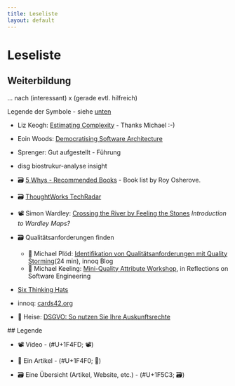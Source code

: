 ```yaml
---
title: Leseliste
layout: default
---
```


# Leseliste

## Weiterbildung

... nach (interessant) x (gerade evtl. hilfreich)

Legende der Symbole - siehe [unten](#legend)

* Liz Keogh: [Estimating Complexity](https://lizkeogh.com/2013/07/21/estimating-complexity/) - Thanks Michael :-)
* Eoin Woods: [Democratising Software Architecture](https://speakerdeck.com/eoinwoods/democratising-software-architecture)
* Sprenger: Gut aufgestellt - Führung
* disg biostrukur-analyse insight

* 🗃️ [5 Whys - Recommended Books](http://5whys.com/recommended-books/) - Book list by Roy Osherove.

* 🗃️ [ThoughtWorks TechRadar](https://www.thoughtworks.com/de/radar)

* 📽️ Simon Wardley: [Crossing the River by Feeling the Stones](https://www.youtube.com/watch?v=2IW9L1uNMCs) *Introduction to Wardley Maps?*

* 🗃️ Qualitätsanforderungen finden
  * 📰 Michael Plöd: [Identifikation von Qualitätsanforderungen mit Quality Storming](https://www.innoq.com/de/articles/2020/03/quality-storming-workshop/)(24 min), innoq Blog
  * 📰 Michael Keeling: [Mini-Quality Attribute Workshop](https://www.neverletdown.net/p/mini-quality-attribute-workshop.html), in Reflections on Software Engineering

* [Six Thinking Hats](https://en.wikipedia.org/wiki/Six_Thinking_Hats)

* innoq: [cards42.org](https://cards42.org/)

* 📰 Heise: [DSGVO: So nutzen Sie Ihre Auskunftsrechte](https://www.heise.de/newsticker/meldung/DSGVO-So-nutzen-Sie-Ihre-Auskunftsrechte-4429886.html)

<a name="legend">
## Legende
</a>

* 📽️ Video - (#U+1F4FD; :film_projector:)

* 📰 Ein Artikel - (#U+1F4F0; :newspaper:)

* 🗃️ Eine Übersicht (Artikel, Website, etc.) - (#U+1F5C3; :card_file_box:)
